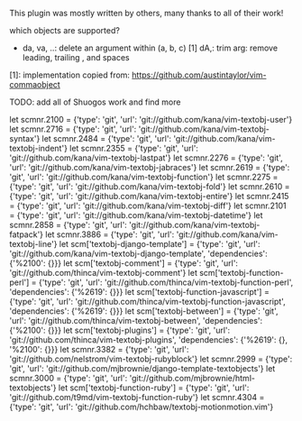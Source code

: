 This plugin was mostly written by others, many thanks to all of their work!

which objects are supported?

- da, va, ..: delete an argument within (a, b, c) [1]
  dA,: trim arg: remove leading, trailing , and spaces

[1]:
implementation copied from: https://github.com/austintaylor/vim-commaobject


TODO: add all of Shuogos work and find more


let scmnr.2100 = {'type': 'git', 'url': 'git://github.com/kana/vim-textobj-user'}
let scmnr.2716 = {'type': 'git', 'url': 'git://github.com/kana/vim-textobj-syntax'}
let scmnr.2484 = {'type': 'git', 'url': 'git://github.com/kana/vim-textobj-indent'}
let scmnr.2355 = {'type': 'git', 'url': 'git://github.com/kana/vim-textobj-lastpat'}
let scmnr.2276 = {'type': 'git', 'url': 'git://github.com/kana/vim-textobj-jabraces'}
let scmnr.2619 = {'type': 'git', 'url': 'git://github.com/kana/vim-textobj-function'}
let scmnr.2275 = {'type': 'git', 'url': 'git://github.com/kana/vim-textobj-fold'}
let scmnr.2610 = {'type': 'git', 'url': 'git://github.com/kana/vim-textobj-entire'}
let scmnr.2415 = {'type': 'git', 'url': 'git://github.com/kana/vim-textobj-diff'}
let scmnr.2101 = {'type': 'git', 'url': 'git://github.com/kana/vim-textobj-datetime'}
let scmnr.2858 = {'type': 'git', 'url': 'git://github.com/kana/vim-textobj-fatpack'}
let scmnr.3886 = {'type': 'git', 'url': 'git://github.com/kana/vim-textobj-line'}
let scm['textobj-django-template'] = {'type': 'git', 'url': 'git://github.com/kana/vim-textobj-django-template', 'dependencies': {'%2100': {}}}
let scm['textobj-comment'] = {'type': 'git', 'url': 'git://github.com/thinca/vim-textobj-comment'}
let scm['textobj-function-perl'] = {'type': 'git', 'url': 'git://github.com/thinca/vim-textobj-function-perl', 'dependencies': {'%2619': {}}}
let scm['textobj-function-javascript'] = {'type': 'git', 'url': 'git://github.com/thinca/vim-textobj-function-javascript', 'dependencies': {'%2619': {}}}
let scm['textobj-between'] = {'type': 'git', 'url': 'git://github.com/thinca/vim-textobj-between', 'dependencies': {'%2100': {}}}
let scm['textobj-plugins'] = {'type': 'git', 'url': 'git://github.com/thinca/vim-textobj-plugins', 'dependencies': {'%2619': {}, '%2100': {}}}
let scmnr.3382 = {'type': 'git', 'url': 'git://github.com/nelstrom/vim-textobj-rubyblock'}
let scmnr.2999 = {'type': 'git', 'url': 'git://github.com/mjbrownie/django-template-textobjects'}
let scmnr.3000 = {'type': 'git', 'url': 'git://github.com/mjbrownie/html-textobjects'}
let scm['textobj-function-ruby'] = {'type': 'git', 'url': 'git://github.com/t9md/vim-textobj-function-ruby'}
let scmnr.4304 = {'type': 'git', 'url': 'git://github.com/hchbaw/textobj-motionmotion.vim'}
